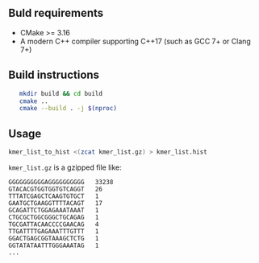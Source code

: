 ## Buld requirements

 - CMake >= 3.16
 - A modern C++ compiler supporting C++17 (such as GCC 7+ or Clang 7+)

## Build instructions

```bash
   mkdir build && cd build
   cmake ..
   cmake --build . -j $(nproc)
```

## Usage

```bash
kmer_list_to_hist <(zcat kmer_list.gz) > kmer_list.hist
```

`kmer_list.gz` is a gzipped file like:

```
GGGGGGGGGGAGGGGGGGGGG	33238
GTACACGTGGTGGTGTCAGGT	26
TTTATCGAGCTCAAGTGTGCT	1
GAATGCTGAAGGTTTTACAGT	17
GCAGATTCTGGAGAAATAAAT	1
CTGCGCTGGCGGGCTGCAGAG	1
TGCGATTACAACCCCGAACAG	4
TTGATTTTGAGAAATTTGTTT	1
GGACTGAGCGGTAAAGCTCTG	1
GGTATATAATTTGGGAAATAG	1
...
```

